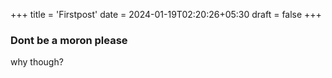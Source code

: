 +++
title = 'Firstpost'
date = 2024-01-19T02:20:26+05:30
draft = false
+++

### Dont be a moron please

why though?

